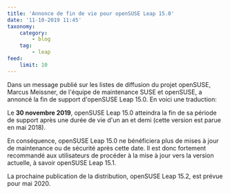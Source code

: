 ```yaml
---
title: 'Annonce de fin de vie pour openSUSE Leap 15.0'
date: '11-10-2019 11:45'
taxonomy:
    category:
        - blog
    tag:
        - leap
feed:
    limit: 10
---
```


Dans un message publié sur les listes de diffusion du projet openSUSE, Marcus Meissner, de l'équipe de maintenance SUSE et openSUSE, a annoncé la fin de support d'openSUSE Leap 15.0. En voici une traduction:

Le **30 novembre 2019**, openSUSE Leap 15.0 atteindra la fin de sa période de support après une durée de vie d'un an et demi (cette version est parue en mai 2018).

En conséquence, openSUSE Leap 15.0 ne bénéficiera plus de mises à jour de maintenance ou de sécurité après cette date.
Il est donc fortement recommandé aux utilisateurs de procéder à la mise à jour vers la version actuelle, à savoir openSUSE Leap 15.1.

La prochaine publication de la distribution, openSUSE Leap 15.2, est prévue pour mai 2020.